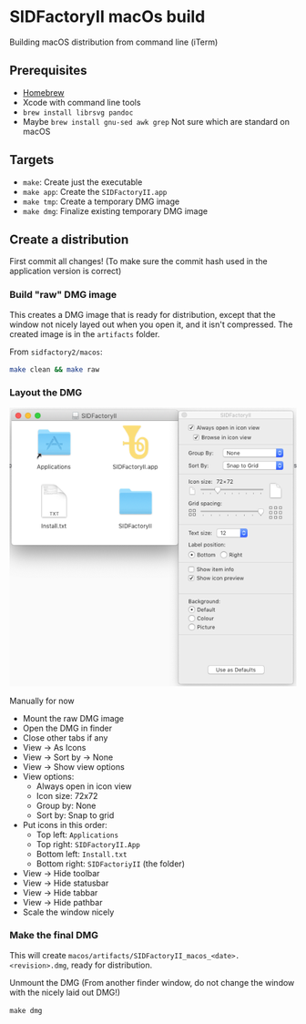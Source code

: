 # SIDFactoryII macOs build

Building macOS distribution from command line (iTerm)

## Prerequisites

- [Homebrew](https://brew.sh)
- Xcode with command line tools
- `brew install librsvg pandoc`
- Maybe `brew install gnu-sed awk grep`
  Not sure which are standard on macOS

## Targets

- `make`: Create just the executable
- `make app`: Create the `SIDFactoryII.app`
- `make tmp`: Create a temporary DMG image
- `make dmg`: Finalize existing temporary DMG image

## Create a distribution

First commit all changes! (To make sure the commit hash used in the application
version is correct)

### Build "raw" DMG image

This creates a DMG image that is ready for distribution, except that the window
not nicely layed out when you open it, and it isn't compressed. The created
image is in the `artifacts` folder.

From `sidfactory2/macos`:

```sh
make clean && make raw
```

### Layout the DMG

![DMG Layout](dmg_layout.png)

Manually for now

- Mount the raw DMG image
- Open the DMG in finder
- Close other tabs if any
- View -> As Icons
- View -> Sort by -> None
- View -> Show view options
- View options:
  - Always open in icon view
  - Icon size: 72x72
  - Group by: None
  - Sort by: Snap to grid
- Put icons in this order:
  - Top left: `Applications`
  - Top right: `SIDFactoryII.App`
  - Bottom left: `Install.txt`
  - Bottom right: `SIDFactoriyII` (the folder)
- View -> Hide toolbar
- View -> Hide statusbar
- View -> Hide tabbar
- View -> Hide pathbar
- Scale the window nicely

### Make the final DMG

This will create `macos/artifacts/SIDFactoryII_macos_<date>.<revision>.dmg`,
ready for distribution.

Unmount the DMG (From another finder window, do not change the window with the
nicely laid out DMG!)

`make dmg`

